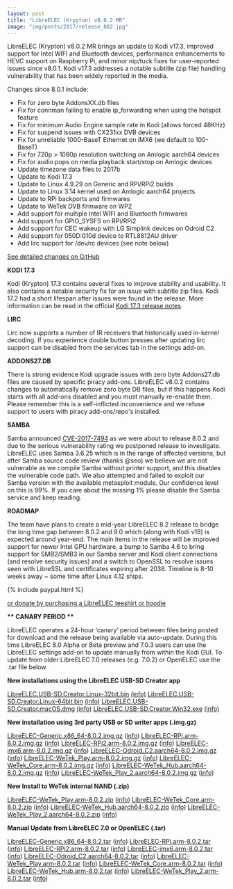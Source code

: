 ```yaml
---
layout: post
title: "LibreELEC (Krypton) v8.0.2 MR"
image: "img/posts/2017/release_802.jpg"
---
```


LibreELEC (Krypton) v8.0.2 MR brings an update to Kodi v17.3, improved support for Intel WIFI and Bluetooth devices, performance enhancements to HEVC support on Raspberry Pi, and minor nip/tuck fixes for user-reported issues since v8.0.1. Kodi v17.3 addresses a notable subtitle (zip file) handling vulnerability that has been widely reported in the media.

Changes since 8.0.1 include:

- Fix for zero byte AddonsXX.db files
- Fix for connman failing to enable ip\_forwarding when using the hotspot feature
- Fix for minimum Audio Engine sample rate in Kodi (allows forced 48KHz)
- Fix for suspend issues with CX231xx DVB devices
- Fix for unreliable 1000-BaseT Ethernet on iMX6 (we default to 100-BaseT)
- Fix for 720p > 1080p resolution switching on Amlogic aarch64 devices
- Fix for audio pops on media playback start/stop on Amlogic devices
- Update timezone data files to 2017b
- Update to Kodi 17.3
- Update to Linux 4.9.29 on Generic and RPi/RPi2 builds
- Update to Linux 3.14 kernel used on Amlogic aarch64 projects
- Update to RPi backports and firmwares
- Update to WeTek DVB firmware on WP2
- Add support for multiple Intel WIFI and Bluetooth firmwares
- Add support for GPIO\_SYSFS on RPi/RPi2
- Add support for CEC wakeup with LG Simplink devices on Odroid C2
- Add support for 050D:010d device to RTL8812AU driver
- Add lirc support for /dev/rc devices (see note below)

[See detailed changes on GitHub](https://github.com/LibreELEC/LibreELEC.tv/compare/8.0.1...8.0.2)

**KODI 17.3**

Kodi (Krypton) 17.3 contains several fixes to improve stability and usability. It also contains a notable security fix for an issue with subtitle zip files. Kodi 17.2 had a short lifespan after issues were found in the release. More information can be read in the official [Kodi 17.3 release notes](https://kodi.tv/article/kodi-v173-minor-bug-fix-and-security-release).

**LIRC**

Lirc now supports a number of IR receivers that historically used in-kernel decoding. If you experience double button presses after updating lirc support can be disabled from the services tab in the settings add-on.

**ADDONS27.DB**

There is strong evidence Kodi upgrade issues with zero byte Addons27.db files are caused by specific piracy add-ons. LibreELEC v8.0.2 contains changes to automatically remove zero byte DB files, but if this happens Kodi starts with all add-ons disabled and you must manually re-enable them. Please remember this is a self-inflicted inconvenience and we refuse support to users with piracy add-ons/repo's installed.

**SAMBA**

Samba announced [CVE-2017-7494](https://www.samba.org/samba/security/CVE-2017-7494.html) as we were about to release 8.0.2 and due to the serious vulnerability rating we postponed release to investigate. LibreELEC uses Samba 3.6.25 which is in the range of affected versions, but after Samba source code review (thanks @seo) we believe we are not vulnerable as we compile Samba without printer support, and this disables the vulnerable code path. We also attempted and failed to exploit our Samba version with the available metasploit module. Our confidence level on this is 99%. If you care about the missing 1% please disable the Samba service and keep reading.

**ROADMAP**

The team have plans to create a mid-year LibreELEC 8.2 release to bridge the long time gap between 8.0.2 and 9.0 which (along with Kodi v18) is expected around year-end. The main items in the release will be improved support for newer Intel GPU hardware, a bump to Samba 4.6 to bring support for SMB2/SMB3 in our Samba server and Kodi client connections (and resolve security issues) and a switch to OpenSSL to resolve issues seen with LibreSSL and certificates expiring after 2038. Timeline is 8-10 weeks away ~ some time after Linux 4.12 ships.

{% include paypal.html %}

[or donate by purchasing a LibreELEC teeshirt or hoodie](https://libreelec.tv/shop/)

**\*\* CANARY PERIOD \*\***

LibreELEC operates a 24-hour ‘canary’ period between files being posted for download and the release being available via auto-update. During this time LibreELEC 8.0 Alpha or Beta preview and 7.0.3 users can use the LibreELEC settings add-on to update manually from within the Kodi GUI. To update from older LibreELEC 7.0 releases (e.g. 7.0.2) or OpenELEC use the .tar file below.

**New installations using the LibreELEC USB-SD Creator app**

[LibreELEC.USB-SD.Creator.Linux-32bit.bin](http://releases.libreelec.tv/LibreELEC.USB-SD.Creator.Linux-32bit.bin) [(info)](http://releases.libreelec.tv/LibreELEC.USB-SD.Creator.Linux-32bit.bin?mirrorlist) [LibreELEC.USB-SD.Creator.Linux-64bit.bin](http://releases.libreelec.tv/LibreELEC.USB-SD.Creator.Linux-64bit.bin) [(info)](http://releases.libreelec.tv/LibreELEC.USB-SD.Creator.Linux-64bit.bin?mirrorlist) [LibreELEC.USB-SD.Creator.macOS.dmg](http://releases.libreelec.tv/LibreELEC.USB-SD.Creator.macOS.dmg) [(info)](http://releases.libreelec.tv/LibreELEC.USB-SD.Creator.macOS.dmg?mirrorlist) [LibreELEC.USB-SD.Creator.Win32.exe](http://releases.libreelec.tv/LibreELEC.USB-SD.Creator.Win32.exe) [(info)](http://releases.libreelec.tv/LibreELEC.USB-SD.Creator.Win32.exe?mirrorlist)

**New installation using 3rd party USB or SD writer apps (.img.gz)**

[LibreELEC-Generic.x86\_64-8.0.2.img.gz](http://releases.libreelec.tv/LibreELEC-Generic.x86_64-8.0.2.img.gz) ([info](http://releases.libreelec.tv/LibreELEC-Generic.x86_64-8.0.2.img.gz?mirrorlist)) [LibreELEC-RPi.arm-8.0.2.img.gz](http://releases.libreelec.tv/LibreELEC-RPi.arm-8.0.2.img.gz) ([info](http://releases.libreelec.tv/LibreELEC-RPi.arm-8.0.2.img.gz?mirrorlist)) [LibreELEC-RPi2.arm-8.0.2.img.gz](http://releases.libreelec.tv/LibreELEC-RPi2.arm-8.0.2.img.gz) ([info](http://releases.libreelec.tv/LibreELEC-RPi2.arm-8.0.2.img.gz?mirrorlist)) [LibreELEC-imx6.arm-8.0.2.img.gz](http://releases.libreelec.tv/LibreELEC-imx6.arm-8.0.2.img.gz) ([info](http://releases.libreelec.tv/LibreELEC-imx6.arm-8.0.2.img.gz?mirrorlist)) [LibreELEC-Odroid\_C2.aarch64-8.0.2.img.gz](http://releases.libreelec.tv/LibreELEC-Odroid_C2.aarch64-8.0.2.img.gz) ([info](http://releases.libreelec.tv/LibreELEC-Odroid_C2.aarch64-8.0.2.img.gz?mirrorlist)) [LibreELEC-WeTek\_Play.arm-8.0.2.img.gz](http://releases.libreelec.tv/LibreELEC-WeTek_Play.arm-8.0.2.img.gz) ([info](http://releases.libreelec.tv/LibreELEC-WeTek_Play.arm-8.0.2.img.gz?mirrorlist)) [LibreELEC-WeTek\_Core.arm-8.0.2.img.gz](http://releases.libreelec.tv/LibreELEC-WeTek_Core.arm-8.0.2.img.gz) ([info](http://releases.libreelec.tv/LibreELEC-WeTek_Core.arm-8.0.2.img.gz?mirrorlist)) [LibreELEC-WeTek\_Hub.aarch64-8.0.2.img.gz](http://releases.libreelec.tv/LibreELEC-WeTek_Hub.aarch64-8.0.2.img.gz) ([info](http://releases.libreelec.tv/LibreELEC-WeTek_Hub.aarch64-8.0.2.img.gz?mirrorlist)) [LibreELEC-WeTek\_Play\_2.aarch64-8.0.2.img.gz](http://releases.libreelec.tv/LibreELEC-WeTek_Play_2.aarch64-8.0.2.img.gz) ([info](http://releases.libreelec.tv/LibreELEC-WeTek_Play_2.aarch64-8.0.2.img.gz?mirrorlist))

**New Install to WeTek internal NAND (.zip)**

[LibreELEC-WeTek\_Play.arm-8.0.2.zip](http://releases.libreelec.tv/LibreELEC-WeTek_Play.arm-8.0.2.zip) ([info](http://releases.libreelec.tv/LibreELEC-WeTek_Play.arm-8.0.2.zip?mirrorlist)) [LibreELEC-WeTek\_Core.arm-8.0.2.zip](http://releases.libreelec.tv/LibreELEC-WeTek_Core.arm-8.0.2.zip) ([info](http://releases.libreelec.tv/LibreELEC-WeTek_Core.arm-8.0.2.zip?mirrorlist)) [LibreELEC-WeTek\_Hub.aarch64-8.0.2.zip](http://releases.libreelec.tv/LibreELEC-WeTek_Hub.aarch64-8.0.2.zip) ([info](http://releases.libreelec.tv/LibreELEC-WeTek_Hub.aarch64-8.0.2.zip?mirrorlist)) [LibreELEC-WeTek\_Play\_2.aarch64-8.0.2.zip](http://releases.libreelec.tv/LibreELEC-WeTek_Play_2.aarch64-8.0.2.zip) ([info](http://releases.libreelec.tv/LibreELEC-WeTek_Play_2.aarch64-8.0.2.zip?mirrorlist))

**Manual Update from LibreELEC 7.0 or OpenELEC (.tar)**

[LibreELEC-Generic.x86\_64-8.0.2.tar](http://releases.libreelec.tv/LibreELEC-Generic.x86_64-8.0.2.tar) ([info](http://releases.libreelec.tv/LibreELEC-Generic.x86_64-8.0.2.tar?mirrorlist)) [LibreELEC-RPi.arm-8.0.2.tar](http://releases.libreelec.tv/LibreELEC-RPi.arm-8.0.2.tar) ([info](http://releases.libreelec.tv/LibreELEC-RPi.arm-8.0.2.tar?mirrorlist)) [LibreELEC-RPi2.arm-8.0.2.tar](http://releases.libreelec.tv/LibreELEC-RPi2.arm-8.0.2.tar) ([info](http://releases.libreelec.tv/LibreELEC-RPi2.arm-8.0.2.tar?mirrorlist)) [LibreELEC-imx6.arm-8.0.2.tar](http://releases.libreelec.tv/LibreELEC-imx6.arm-8.0.2.tar) ([info](http://releases.libreelec.tv/LibreELEC-imx6.arm-8.0.2.tar?mirrorlist)) [LibreELEC-Odroid\_C2.aarch64-8.0.2.tar](http://releases.libreelec.tv/LibreELEC-Odroid_C2.aarch64-8.0.2.tar) ([info](http://releases.libreelec.tv/LibreELEC-Odroid_C2.aarch64-8.0.2.tar?mirrorlist)) [LibreELEC-WeTek\_Play.arm-8.0.2.tar](http://releases.libreelec.tv/LibreELEC-WeTek_Play.arm-8.0.2.tar) ([info](http://releases.libreelec.tv/LibreELEC-WeTek_Play.arm-8.0.2.tar?mirrorlist)) [LibreELEC-WeTek\_Core.arm-8.0.2.tar](http://releases.libreelec.tv/LibreELEC-WeTek_Core.arm-8.0.2.tar) ([info](http://releases.libreelec.tv/LibreELEC-WeTek_Core.arm-8.0.2.tar?mirrorlist)) [LibreELEC-WeTek\_Hub.arm-8.0.2.tar](http://releases.libreelec.tv/LibreELEC-WeTek_Hub.aarch64-8.0.2.tar) ([info](http://releases.libreelec.tv/LibreELEC-WeTek_Hub.aarch64-8.0.2.tar?mirrorlist)) [LibreELEC-WeTek\_Play\_2.arm-8.0.2.tar](http://releases.libreelec.tv/LibreELEC-WeTek_Play_2.aarch64-8.0.2.tar) ([info](http://releases.libreelec.tv/LibreELEC-WeTek_Play_2.aarch64-8.0.2.tar?mirrorlist))
